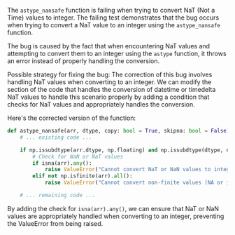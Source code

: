 The `astype_nansafe` function is failing when trying to convert NaT (Not a Time) values to integer. The failing test demonstrates that the bug occurs when trying to convert a NaT value to an integer using the `astype_nansafe` function.

The bug is caused by the fact that when encountering NaT values and attempting to convert them to an integer using the `astype` function, it throws an error instead of properly handling the conversion.

Possible strategy for fixing the bug:
The correction of this bug involves handling NaT values when converting to an integer. We can modify the section of the code that handles the conversion of datetime or timedelta NaT values to handle this scenario properly by adding a condition that checks for NaT values and appropriately handles the conversion.

Here's the corrected version of the function:
```python
def astype_nansafe(arr, dtype, copy: bool = True, skipna: bool = False):
    # ... existing code ...

    if np.issubdtype(arr.dtype, np.floating) and np.issubdtype(dtype, np.integer):
        # Check for NaN or NaT values
        if isna(arr).any():
            raise ValueError("Cannot convert NaT or NaN values to integer")
        elif not np.isfinite(arr).all():
            raise ValueError("Cannot convert non-finite values (NA or inf) to integer")

    # ... remaining code ...
```

By adding the check for `isna(arr).any()`, we can ensure that NaT or NaN values are appropriately handled when converting to an integer, preventing the ValueError from being raised.